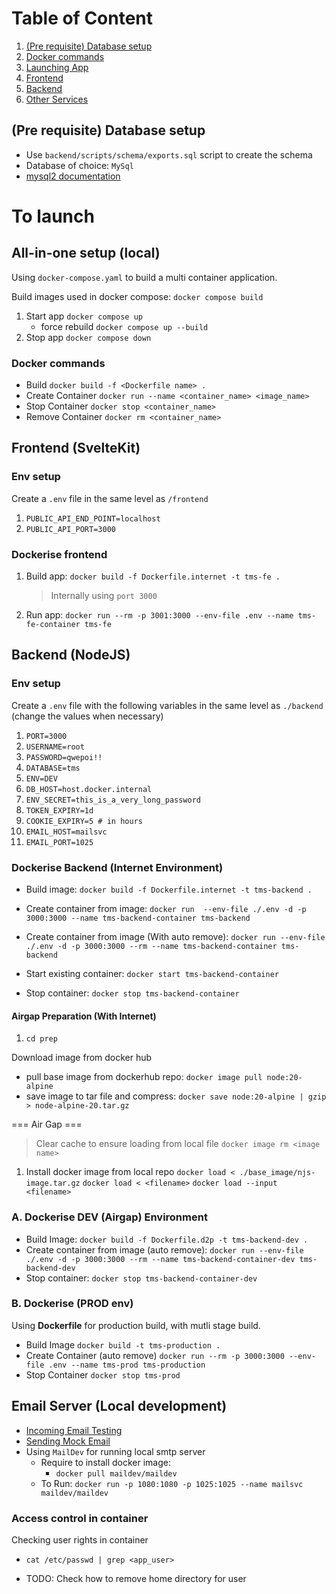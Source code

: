 # Table of Content

1. [(Pre requisite) Database setup](#pre-requisite-database-setup)
1. [Docker commands](#docker-commands)
1. [Launching App](#to-launch)
1. [Frontend](#frontend-sveltekit)
1. [Backend](#backend-nodejs)
1. [Other Services](#email-server-local-development)

## (Pre requisite) Database setup

- Use `backend/scripts/schema/exports.sql` script to create the schema
- Database of choice: `MySql`
- [mysql2 documentation](https://sidorares.github.io/node-mysql2/docs)

# To launch

## All-in-one setup (local)

Using `docker-compose.yaml` to build a multi container application.

Build images used in docker compose: `docker compose build`

1. Start app
   `docker compose up`
   - force rebuild `docker compose up --build`
2. Stop app
   `docker compose down`

### Docker commands

- Build `docker build -f <Dockerfile name> .`
- Create Container `docker run --name <container_name> <image_name>`
- Stop Container `docker stop <container_name>`
- Remove Container `docker rm <container_name>`

## Frontend (SvelteKit)

### Env setup

Create a `.env` file in the same level as `/frontend`

1. `PUBLIC_API_END_POINT=localhost`
2. `PUBLIC_API_PORT=3000`

### Dockerise frontend

1. Build app: `docker build -f Dockerfile.internet -t tms-fe .`

   > Internally using `port 3000`

2. Run app: `docker run --rm -p 3001:3000 --env-file .env --name tms-fe-container tms-fe`

## Backend (NodeJS)

### Env setup

Create a `.env` file with the following variables in the same level as `./backend`
(change the values when necessary)

1. `PORT=3000`
2. `USERNAME=root`
3. `PASSWORD=qwepoi!!`
4. `DATABASE=tms`
5. `ENV=DEV`
6. `DB_HOST=host.docker.internal`
7. `ENV_SECRET=this_is_a_very_long_password`
8. `TOKEN_EXPIRY=1d`
9. `COOKIE_EXPIRY=5 # in hours`
10. `EMAIL_HOST=mailsvc`
11. `EMAIL_PORT=1025`

### Dockerise Backend (Internet Environment)

- Build image: `docker build -f Dockerfile.internet -t tms-backend .`

- Create container from image: `docker run  --env-file ./.env -d -p 3000:3000 --name tms-backend-container tms-backend`
- Create container from image (With auto remove): `docker run --env-file ./.env -d -p 3000:3000 --rm --name tms-backend-container tms-backend`

- Start existing container: `docker start tms-backend-container`

- Stop container: `docker stop tms-backend-container`

#### Airgap Preparation (With Internet)

1. `cd prep`

Download image from docker hub

- pull base image from dockerhub repo: `docker image pull node:20-alpine`
- save image to tar file and compress: `docker save node:20-alpine | gzip > node-alpine-20.tar.gz`

=== Air Gap ===

> Clear cache to ensure loading from local file `docker image rm <image name>`

1. Install docker image from local repo
   `docker load < ./base_image/njs-image.tar.gz`
   `docker load < <filename>`
   `docker load --input <filename>`

### A. Dockerise DEV (Airgap) Environment

- Build Image: `docker build -f Dockerfile.d2p -t tms-backend-dev .`
- Create container from image (auto remove): `docker run --env-file ./.env -d -p 3000:3000 --rm --name tms-backend-container-dev tms-backend-dev`
- Stop container: `docker stop tms-backend-container-dev`

### B. Dockerise (PROD env)

Using **Dockerfile** for production build, with mutli stage build.

- Build Image `docker build -t tms-production .`
- Create Container (auto remove) `docker run --rm -p 3000:3000 --env-file .env --name tms-prod tms-production`
- Stop Container `docker stop tms-prod`

## Email Server (Local development)

- [Incoming Email Testing](https://www.wpoven.com/tools/free-smtp-server-for-testing)
- [Sending Mock Email](https://ethereal.email/create)
- Using `MailDev` for running local smtp server
  - Require to install docker image:
    - `docker pull maildev/maildev`
  - To Run: `docker run -p 1080:1080 -p 1025:1025 --name mailsvc maildev/maildev`

### Access control in container

Checking user rights in container

- `cat /etc/passwd | grep <app_user>`

- TODO: Check how to remove home directory for user

